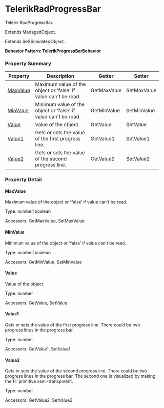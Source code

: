 # TelerikRadProgressBar

Telerik RadProgressBar.
 
Extends ManagedObject.

Extends SeSSimulatedObject.





**Behavior Pattern: TelerikProgressBarBehavior**


<!-- ============================== property summary ========================== -->

	

### Property Summary

| **Property** | **Description** | **Getter** | **Setter** |
| ------------ | --------------- | ---------- | ---------- |
| [MaxValue](#MaxValue) | Maximum value of the object or 'false' if value can't be read. | GetMaxValue | SetMaxValue |
| [MinValue](#MinValue) | Minimum value of the object or 'false' if value can't be read. | GetMinValue | SetMinValue |
| [Value](#Value) | Value of the object. | GetValue | SetValue |
| [Value1](#Value1) | Gets or sets the value of the first progress line. | GetValue1 | SetValue1 |
| [Value2](#Value2) | Gets or sets the value of the second progress line. | GetValue2 | SetValue2 |



	
<!-- ============================== action summary ========================== -->


<!-- ============================== property detail ========================== -->
	
### Property Detail
		
<a name="MaxValue"></a>
#### MaxValue


Maximum value of the object or 'false' if value can't be read.

			
	
			
Type: number|boolean
			
			
Accessors: GetMaxValue, SetMaxValue
			
		
<a name="MinValue"></a>
#### MinValue


Minimum value of the object or 'false' if value can't be read.

			
	
			
Type: number|boolean
			
			
Accessors: GetMinValue, SetMinValue
			
		
<a name="Value"></a>
#### Value


Value of the object.

			
	
			
Type: number
			
			
Accessors: GetValue, SetValue
			
		
<a name="Value1"></a>
#### Value1


Gets or sets the value of the first progress line. There could be two progress lines in the progress bar.

			
	
			
Type: number
			
			
Accessors: GetValue1, SetValue1
			
		
<a name="Value2"></a>
#### Value2


Gets or sets the value of the second progress line. There could be two progress lines in the progress bar. The second one is visualized by making the fill primitive semi-transparent.

			
	
			
Type: number
			
			
Accessors: GetValue2, SetValue2
			
		
	
	
<!-- ============================== action detail ========================== -->
		

